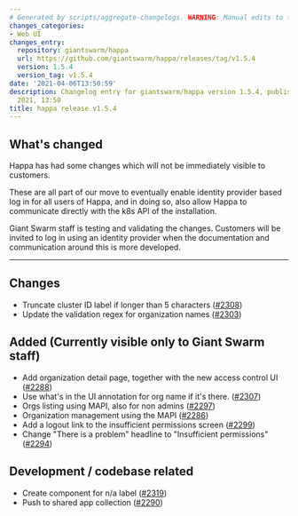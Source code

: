 ```yaml
---
# Generated by scripts/aggregate-changelogs. WARNING: Manual edits to this files will be overwritten.
changes_categories:
- Web UI
changes_entry:
  repository: giantswarm/happa
  url: https://github.com/giantswarm/happa/releases/tag/v1.5.4
  version: 1.5.4
  version_tag: v1.5.4
date: '2021-04-06T13:50:59'
description: Changelog entry for giantswarm/happa version 1.5.4, published on 06 April
  2021, 13:50
title: happa release v1.5.4
---
```


## What's changed

Happa has had some changes which will not be immediately visible to customers. 

These are all part of our move to eventually enable identity provider based log in for all users of Happa, and in doing so, also allow Happa to communicate directly with the k8s API of the installation.

Giant Swarm staff is testing and validating the changes. Customers will be invited to log in using an identity provider when the documentation and communication around this is more developed.

------

## Changes

- Truncate cluster ID label if longer than 5 characters ([#2308](https://github.com/giantswarm/happa/pull/2308))
- Update the validation regex for organization names ([#2303](https://github.com/giantswarm/happa/pull/2303))

## Added (Currently visible only to Giant Swarm staff)

- Add organization detail page, together with the new access control UI ([#2288](https://github.com/giantswarm/happa/pull/2288))
- Use what's in the UI annotation for org name if it's there. ([#2307](https://github.com/giantswarm/happa/pull/2307))
- Orgs listing using MAPI, also for non admins ([#2297](https://github.com/giantswarm/happa/pull/2297))
- Organization management using the MAPI ([#2286](https://github.com/giantswarm/happa/pull/2286))
- Add a logout link to the insufficient permissions screen ([#2299](https://github.com/giantswarm/happa/pull/2299))
- Change "There is a problem" headline to "Insufficient permissions" ([#2294](https://github.com/giantswarm/happa/pull/2294))

## Development / codebase related

- Create component for n/a label ([#2319](https://github.com/giantswarm/happa/pull/2319))
- Push to shared app collection ([#2290](https://github.com/giantswarm/happa/pull/2290))
